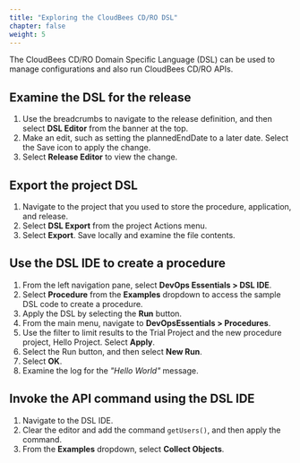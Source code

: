 ```yaml
---
title: "Exploring the CloudBees CD/RO DSL"
chapter: false
weight: 5
--- 
```


The CloudBees CD/RO Domain Specific Language (DSL) can be used to manage configurations and also run CloudBees CD/RO APIs.

## Examine the DSL for the release

1. Use the breadcrumbs to navigate to the release definition, and then select **DSL Editor** from the banner at the top.
2. Make an edit, such as setting the plannedEndDate to a later date. Select the Save icon to apply the change.
3. Select **Release Editor** to view the change.

## Export the project DSL

1. Navigate to the project that you used to store the procedure, application, and release.
2. Select **DSL Export** from the project Actions menu.
3. Select **Export**. Save locally and examine the file contents.

## Use the DSL IDE to create a procedure

1. From the left navigation pane, select **DevOps Essentials > DSL IDE**.
2. Select **Procedure** from the **Examples** dropdown to access the sample DSL code to create a procedure.
3. Apply the DSL by selecting the **Run** button.
4. From the main menu, navigate to **DevOpsEssentials > Procedures**.
5. Use the filter to limit results to the Trial Project and the new procedure project, Hello Project. Select **Apply**.
6. Select the Run button, and then select **New Run**.
7. Select **OK**.
8. Examine the log for the *"Hello World"* message.

## Invoke the API command using the DSL IDE

1. Navigate to the DSL IDE.
2. Clear the editor and add the command `getUsers()`, and then apply the command.
3. From the **Examples** dropdown, select **Collect Objects**.
